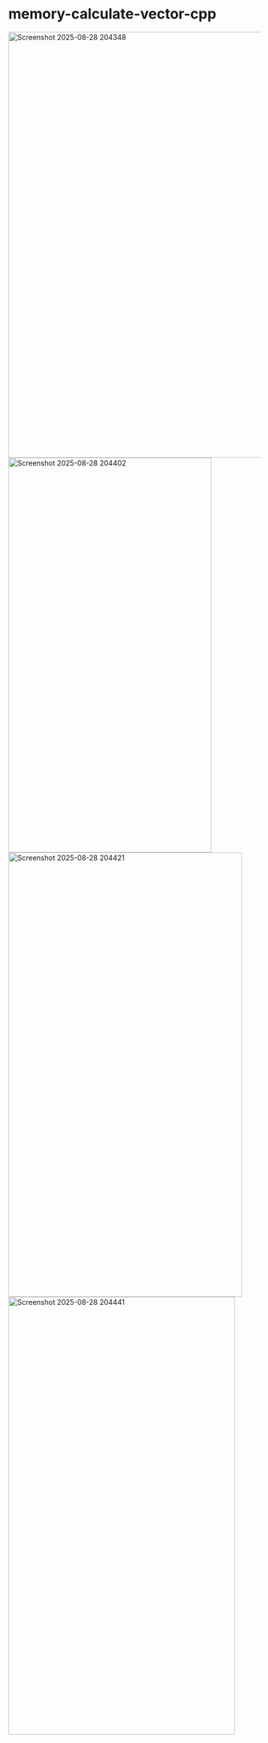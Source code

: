 # memory-calculate-vector-cpp


<img width="624" height="849" alt="Screenshot 2025-08-28 204348" src="https://github.com/user-attachments/assets/727117ff-8990-418f-99ee-0ac70decc837" />

<img width="406" height="787" alt="Screenshot 2025-08-28 204402" src="https://github.com/user-attachments/assets/6ef58ce7-87fb-4975-bd65-aa49e8f63378" />

<img width="467" height="886" alt="Screenshot 2025-08-28 204421" src="https://github.com/user-attachments/assets/7be51469-dd94-45dc-bbea-0ceaa864750c" />

<img width="453" height="873" alt="Screenshot 2025-08-28 204441" src="https://github.com/user-attachments/assets/b43e18f9-f4eb-4028-997b-7733fda1d6d2" />
